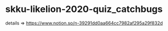 # skku-likelion-2020-quiz_catchbugs

details
=> https://www.notion.so/n-39291dd0aa664cc7982af295a29f832d
